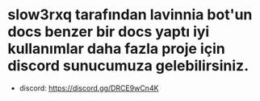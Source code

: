 # slow3rxq tarafından lavinnia bot'un docs benzer bir docs yaptı iyi kullanımlar daha fazla proje için discord sunucumuza gelebilirsiniz.

- discord: https://discord.gg/DRCE9wCn4K
